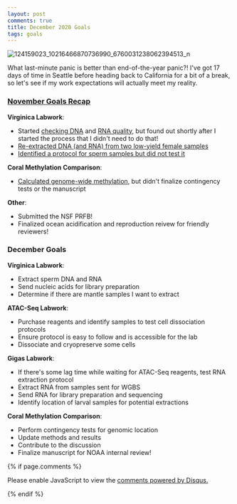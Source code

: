 ```yaml
---
layout: post
comments: true
title: December 2020 Goals
tags: goals
---
```


![124159023_10216466870736990_6760031238062394513_n](https://user-images.githubusercontent.com/22335838/100802441-58c51780-33de-11eb-9afb-dba38a0d72d1.jpg)

What last-minute panic is better than end-of-the-year panic?! I've got 17 days of time in Seattle before heading back to California for a bit of a break, so let's see if my work expectations will actually meet my reality.

### **[November Goals Recap](https://yaaminiv.github.io/November-2020-Goals/)**

**Virginica Labwork**:

- Started [checking DNA](https://yaaminiv.github.io/Virginica-Gonad-DNA-Extractions-Part8/) and [RNA quality](https://yaaminiv.github.io/Virginica-Gonad-DNA-Extractions-Part7/), but found out shortly after I started the process that I didn't need to do that!
- [Re-extracted DNA (and RNA) from two low-yield female samples](https://yaaminiv.github.io/Virginica-Gonad-DNA-Extractions-Part9/)
- [Identified a protocol for sperm samples but did not test it](https://github.com/RobertsLab/resources/issues/1040)

**Coral Methylation Comparison**:

- [Calculated genome-wide methylation](https://yaaminiv.github.io/MethCompare-Part28/), but didn't finalize contingency tests or the manuscript

**Other**:

- Submitted the NSF PRFB!
- Finalized ocean acidification and reproduction reivew for friendly reviewers!

### December Goals

**Virginica Labwork**:

- Extract sperm DNA and RNA
- Send nucleic acids for library preparation
- Determine if there are mantle samples I want to extract

**ATAC-Seq Labwork**:

- Purchase reagents and identify samples to test cell dissociation protocols
- Ensure protocol is easy to follow and is accessible for the lab
- Dissociate and cryopreserve some cells

**Gigas Labwork**:

- If there's some lag time while waiting for ATAC-Seq reagents, test RNA extraction protocol
- Extract RNA from samples sent for WGBS
- Send RNA for library preparation and sequencing
- Identify location of larval samples for potential extractions

**Coral Methylation Comparison**:

- Perform contingency tests for genomic location
- Update methods and results
- Contribute to the discussion
- Finalize manuscript for NOAA internal review!

{% if page.comments %}

<div id="disqus_thread"></div>
<script>

/**
*  RECOMMENDED CONFIGURATION VARIABLES: EDIT AND UNCOMMENT THE SECTION BELOW TO INSERT DYNAMIC VALUES FROM YOUR PLATFORM OR CMS.
*  LEARN WHY DEFINING THESE VARIABLES IS IMPORTANT: https://disqus.com/admin/universalcode/#configuration-variables*/
/*
var disqus_config = function () {
this.page.url = PAGE_URL;  // Replace PAGE_URL with your page's canonical URL variable
this.page.identifier = PAGE_IDENTIFIER; // Replace PAGE_IDENTIFIER with your page's unique identifier variable
};
*/
(function() { // DON'T EDIT BELOW THIS LINE
var d = document, s = d.createElement('script');
s.src = 'https://the-responsible-grad-student.disqus.com/embed.js';
s.setAttribute('data-timestamp', +new Date());
(d.head || d.body).appendChild(s);
})();
</script>
<noscript>Please enable JavaScript to view the <a href="https://disqus.com/?ref_noscript">comments powered by Disqus.</a></noscript>

{% endif %}

<script id="dsq-count-scr" src="//the-responsible-grad-student.disqus.com/count.js" async></script>
